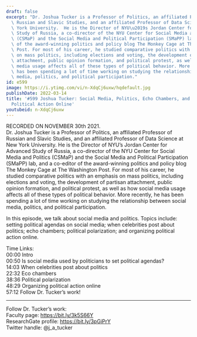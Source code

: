 ```yaml
---
draft: false
excerpt: "Dr. Joshua Tucker is a Professor of Politics, an affiliated Professor of\
  \ Russian and Slavic Studies, and an affiliated Professor of Data Science at New\
  \ York University.  He is the Director of NYU\u2019s Jordan Center for Advanced\
  \ Study of Russia, a co-director of the NYU Center for Social Media and Politics\
  \ (CSMaP) and the Social Media and Political Participation (SMaPP) lab, and a co-editor\
  \ of the award-winning politics and policy blog The Monkey Cage at The Washington\
  \ Post. For most of his career, he studied comparative politics with an emphasis\
  \ on mass politics, including elections and voting, the development of partisan\
  \ attachment, public opinion formation, and political protest, as well as how social\
  \ media usage affects all of these types of political behavior. More recently, he\
  \ has been spending a lot of time working on studying the relationship between social\
  \ media, politics, and political participation."
id: e599
image: https://i.ytimg.com/vi/n-XdqCj6uxw/hqdefault.jpg
publishDate: 2022-03-14
title: '#599 Joshua Tucker: Social Media, Politics, Echo Chambers, and Organizing
  Political Action Online'
youtubeid: n-XdqCj6uxw
---
```

RECORDED ON NOVEMBER 30th 2021.  
Dr. Joshua Tucker is a Professor of Politics, an affiliated Professor of Russian and Slavic Studies, and an affiliated Professor of Data Science at New York University.  He is the Director of NYU’s Jordan Center for Advanced Study of Russia, a co-director of the NYU Center for Social Media and Politics (CSMaP) and the Social Media and Political Participation (SMaPP) lab, and a co-editor of the award-winning politics and policy blog The Monkey Cage at The Washington Post. For most of his career, he studied comparative politics with an emphasis on mass politics, including elections and voting, the development of partisan attachment, public opinion formation, and political protest, as well as how social media usage affects all of these types of political behavior. More recently, he has been spending a lot of time working on studying the relationship between social media, politics, and political participation.

In this episode, we talk about social media and politics. Topics include: setting political agendas on social media; when celebrities post about politics; echo chambers; political polarization; and organizing political action online.

Time Links:  
00:00 Intro  
00:50  Is social media used by politicians to set political agendas?  
14:03  When celebrities post about politics  
22:32  Eco chambers  
38:36  Political polarization  
48:29  Organizing political action online  
57:12  Follow Dr. Tucker’s work!

---

Follow Dr. Tucker’s work:  
Faculty page: https://bit.ly/3k5S66Y  
ResearchGate profile: https://bit.ly/3pGiPrY  
Twitter handle: @j_a_tucker
